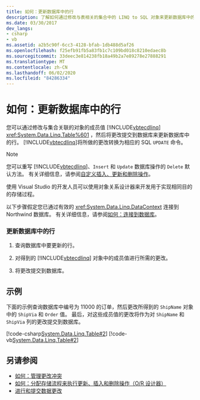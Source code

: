 ```yaml
---
title: 如何：更新数据库中的行
description: 了解如何通过修改与表相关的集合中的 LINQ to SQL 对象来更新数据库中的行。 LINQ to SQL 将添加内容转换为 SQL UPDATE 命令。
ms.date: 03/30/2017
dev_langs:
- csharp
- vb
ms.assetid: a2b5c90f-6cc3-4128-bfab-1db488d5af26
ms.openlocfilehash: f25efb91fb5a83fb1c7c109bd018c8210edaec8b
ms.sourcegitcommit: 33deec3e814238fb18a49b2a7e89278e27888291
ms.translationtype: MT
ms.contentlocale: zh-CN
ms.lasthandoff: 06/02/2020
ms.locfileid: "84286334"
---
```

# <a name="how-to-update-rows-in-the-database"></a>如何：更新数据库中的行

您可以通过修改与集合关联的对象的成员值 [!INCLUDE[vbtecdlinq](../../../../../../includes/vbtecdlinq-md.md)] <xref:System.Data.Linq.Table%601> ，然后将更改提交到数据库来更新数据库中的行。 [!INCLUDE[vbtecdlinq](../../../../../../includes/vbtecdlinq-md.md)]将所做的更改转换为相应的 SQL `UPDATE` 命令。

> [!NOTE]
> 您可以重写 [!INCLUDE[vbtecdlinq](../../../../../../includes/vbtecdlinq-md.md)]、`Insert` 和 `Update` 数据库操作的 `Delete` 默认方法。 有关详细信息，请参阅[自定义插入、更新和删除操作](customizing-insert-update-and-delete-operations.md)。
>
> 使用 Visual Studio 的开发人员可以使用对象关系设计器来开发用于实现相同目的的存储过程。

以下步骤假定您已通过有效的 <xref:System.Data.Linq.DataContext> 连接到 Northwind 数据库。 有关详细信息，请参阅[如何：连接到数据库](how-to-connect-to-a-database.md)。

### <a name="to-update-a-row-in-the-database"></a>更新数据库中的行

1. 查询数据库中要更新的行。

2. 对得到的 [!INCLUDE[vbtecdlinq](../../../../../../includes/vbtecdlinq-md.md)] 对象中的成员值进行所需的更改。

3. 将更改提交到数据库。

## <a name="example"></a>示例

下面的示例查询数据库中编号为 11000 的订单，然后更改所得到的 `ShipName` 对象中的 `ShipVia` 和 `Order` 值。 最后，对这些成员值的更改将作为对 `ShipName` 和 `ShipVia` 列的更改提交到数据库。

[!code-csharp[System.Data.Linq.Table#2](../../../../../../samples/snippets/csharp/VS_Snippets_Data/system.data.linq.table/cs/program.cs#2)]
[!code-vb[System.Data.Linq.Table#2](../../../../../../samples/snippets/visualbasic/VS_Snippets_Data/system.data.linq.table/vb/module1.vb#2)]

## <a name="see-also"></a>另请参阅

- [如何：管理更改冲突](how-to-manage-change-conflicts.md)
- [如何：分配存储流程来执行更新、插入和删除操作（O/R 设计器）](/visualstudio/data-tools/how-to-assign-stored-procedures-to-perform-updates-inserts-and-deletes-o-r-designer)
- [进行和提交数据更改](making-and-submitting-data-changes.md)
